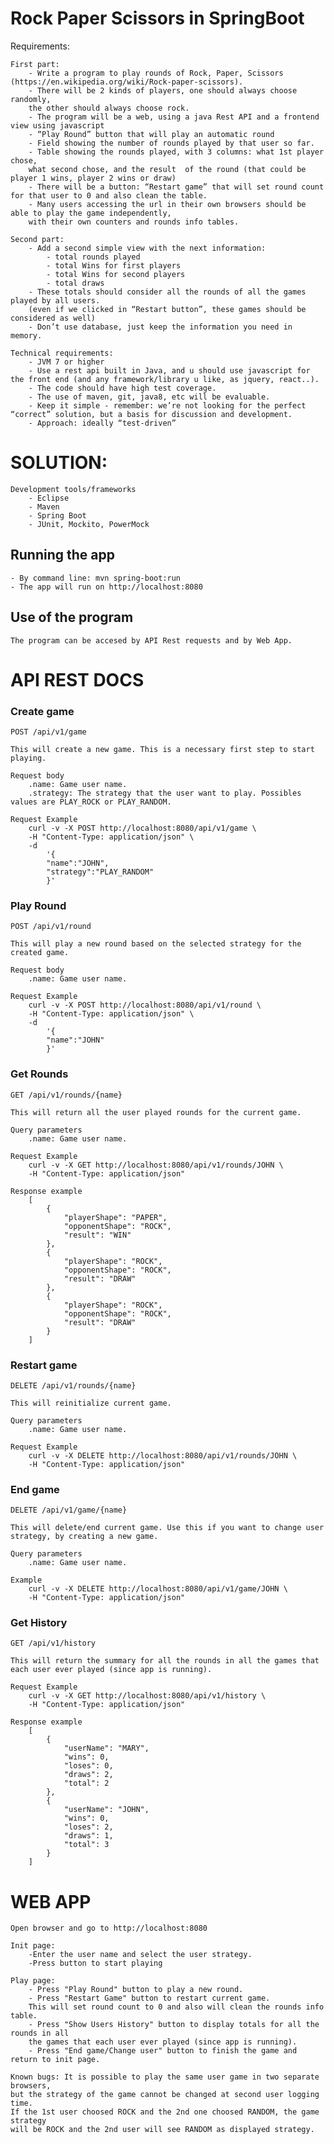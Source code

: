 # Rock Paper Scissors in SpringBoot
Requirements: 

    First part:
        - Write a program to play rounds of Rock, Paper, Scissors (https://en.wikipedia.org/wiki/Rock-paper-scissors).
        - There will be 2 kinds of players, one should always choose randomly, 
        the other should always choose rock.
        - The program will be a web, using a java Rest API and a frontend view using javascript
        - “Play Round” button that will play an automatic round
        - Field showing the number of rounds played by that user so far.
        - Table showing the rounds played, with 3 columns: what 1st player chose, 
        what second chose, and the result  of the round (that could be player 1 wins, player 2 wins or draw)
        - There will be a button: “Restart game” that will set round count for that user to 0 and also clean the table.
        - Many users accessing the url in their own browsers should be able to play the game independently, 
        with their own counters and rounds info tables.
 
    Second part:
        - Add a second simple view with the next information:
            - total rounds played
            - total Wins for first players
            - total Wins for second players
            - total draws
        - These totals should consider all the rounds of all the games played by all users. 
        (even if we clicked in “Restart button”, these games should be considered as well)
        - Don’t use database, just keep the information you need in memory.
 
    Technical requirements:
        - JVM 7 or higher
        - Use a rest api built in Java, and u should use javascript for the front end (and any framework/library u like, as jquery, react..).
        - The code should have high test coverage.
        - The use of maven, git, java8, etc will be evaluable.
        - Keep it simple - remember: we’re not looking for the perfect “correct” solution, but a basis for discussion and development.
        - Approach: ideally “test-driven”


# SOLUTION:

    Development tools/frameworks
        - Eclipse
        - Maven
        - Spring Boot
        - JUnit, Mockito, PowerMock


## Running the app
    - By command line: mvn spring-boot:run
    - The app will run on http://localhost:8080


## Use of the program
    The program can be accesed by API Rest requests and by Web App.

# API REST DOCS

### Create game

    POST /api/v1/game

    This will create a new game. This is a necessary first step to start playing.

    Request body
        .name: Game user name.
        .strategy: The strategy that the user want to play. Possibles values are PLAY_ROCK or PLAY_RANDOM.

    Request Example
        curl -v -X POST http://localhost:8080/api/v1/game \
        -H "Content-Type: application/json" \
        -d
            '{
            "name":"JOHN",
            "strategy":"PLAY_RANDOM"
            }'


### Play Round

    POST /api/v1/round

    This will play a new round based on the selected strategy for the created game.

    Request body
        .name: Game user name.

    Request Example
        curl -v -X POST http://localhost:8080/api/v1/round \
        -H "Content-Type: application/json" \
        -d
            '{
            "name":"JOHN"
            }'


### Get Rounds 

    GET /api/v1/rounds/{name}

    This will return all the user played rounds for the current game.

    Query parameters 
        .name: Game user name.

    Request Example
        curl -v -X GET http://localhost:8080/api/v1/rounds/JOHN \
        -H "Content-Type: application/json" 

    Response example
        [
            {
                "playerShape": "PAPER",
                "opponentShape": "ROCK",
                "result": "WIN"
            },
            {
                "playerShape": "ROCK",
                "opponentShape": "ROCK",
                "result": "DRAW"
            },
            {
                "playerShape": "ROCK",
                "opponentShape": "ROCK",
                "result": "DRAW"
            }
        ]


### Restart game

    DELETE /api/v1/rounds/{name}

    This will reinitialize current game.

    Query parameters 
        .name: Game user name.

    Request Example
        curl -v -X DELETE http://localhost:8080/api/v1/rounds/JOHN \
        -H "Content-Type: application/json" 


### End game

    DELETE /api/v1/game/{name}

    This will delete/end current game. Use this if you want to change user 
    strategy, by creating a new game.

    Query parameters 
        .name: Game user name.

    Example
        curl -v -X DELETE http://localhost:8080/api/v1/game/JOHN \
        -H "Content-Type: application/json" 


### Get History 

    GET /api/v1/history

    This will return the summary for all the rounds in all the games that 
    each user ever played (since app is running).

    Request Example
        curl -v -X GET http://localhost:8080/api/v1/history \
        -H "Content-Type: application/json" 

    Response example
        [
            {
                "userName": "MARY",
                "wins": 0,
                "loses": 0,
                "draws": 2,
                "total": 2
            },
            {
                "userName": "JOHN",
                "wins": 0,
                "loses": 2,
                "draws": 1,
                "total": 3
            }
        ]


# WEB APP

    Open browser and go to http://localhost:8080

    Init page:
        -Enter the user name and select the user strategy.
        -Press button to start playing

    Play page:
        - Press "Play Round" button to play a new round.
        - Press "Restart Game" button to restart current game. 
        This will set round count to 0 and also will clean the rounds info table.
        - Press "Show Users History" button to display totals for all the rounds in all 
        the games that each user ever played (since app is running).
        - Press "End game/Change user" button to finish the game and return to init page.
        
    Known bugs: It is possible to play the same user game in two separate browsers, 
    but the strategy of the game cannot be changed at second user logging time. 
    If the 1st user choosed ROCK and the 2nd one choosed RANDOM, the game strategy 
    will be ROCK and the 2nd user will see RANDOM as displayed strategy.






